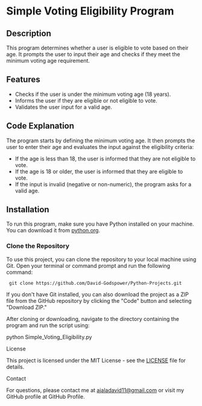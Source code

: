 # Simple Voting Eligibility Program

## Description
This program determines whether a user is eligible to vote based on their age. It prompts the user to input their age and checks if they meet the minimum voting age requirement.

## Features
- Checks if the user is under the minimum voting age (18 years).
- Informs the user if they are eligible or not eligible to vote.
- Validates the user input for a valid age.

## Code Explanation
The program starts by defining the minimum voting age. It then prompts the user to enter their age and evaluates the input against the eligibility criteria:

- If the age is less than 18, the user is informed that they are not eligible to vote.
- If the age is 18 or older, the user is informed that they are eligible to vote.
- If the input is invalid (negative or non-numeric), the program asks for a valid age.

## Installation
To run this program, make sure you have Python installed on your machine. You can download it from [python.org](https://www.python.org/downloads/).

### Clone the Repository
To use this project, you can clone the repository to your local machine using Git. Open your terminal or command prompt and run the following command:

`
git clone https://github.com/David-Godspower/Python-Projects.git`

If you don't have Git installed, you can also download the project as a ZIP file from the GitHub repository by clicking the "Code" button and selecting "Download ZIP."

After cloning or downloading, navigate to the directory containing the program and run the script using:

python Simple_Voting_Eligibility.py

License

This project is licensed under the MIT License - see the [LICENSE](LICENSE) file for details.

Contact

For questions, please contact me at ajaladavid11@gmail.com or visit my GitHub profile at GitHub Profile.
